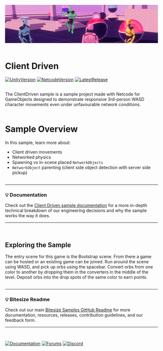 ![Banner](Resources/clientdriven_banner.png)
<br><br>

# Client Driven

[![UnityVersion](https://img.shields.io/badge/Unity%20Version:-2022.3%20LTS-57b9d3.svg?logo=unity&color=2196F3)](https://unity.com/releases/editor/whats-new/2022.3.0)
[![NetcodeVersion](https://img.shields.io/badge/Netcode%20Version:-1.8.1-57b9d3.svg?logo=unity&color=2196F3)](https://github.com/Unity-Technologies/com.unity.netcode.gameobjects/releases/tag/ngo%2F1.8.1)
[![LatestRelease](https://img.shields.io/badge/Latest%20%20Github%20Release:-v1.5.0-57b9d3.svg?logo=github&color=brightgreen)](https://github.com/Unity-Technologies/com.unity.multiplayer.samples.bitesize/releases/tag/v1.5.0)
<br><br>

The ClientDriven sample is a sample project made with Netcode for GameObjects designed to demonstrate responsive 3rd-person WASD character movements even under unfavourable network conditions.
<br><br>

# Sample Overview

In this sample, learn more about:

- Client driven movements
- Networked physics
- Spawning vs in-scene placed `NetworkObjects`
- `NetworkObject` parenting (client side object detection with server side pickup)
<br><br>
---
### 💡 Documentation
Check out the [Client Driven sample documentation](https://docs-multiplayer.unity3d.com/netcode/current/learn/bitesize/bitesize-clientdriven) for a more in-depth technical breakdown of our engineering decisions and why the sample works the way it does.

---
<br>

## Exploring the Sample
The entry scene for this game is the Bootstrap scene. From there a game can be hosted or an existing game can be joined. Run around the scene using WASD, and pick up orbs using the spacebar. Convert orbs from one color to another by dropping them in the converters in the middle of the level. Deposit orbs into the drop spots of the same color to earn points. 
<br><br>

---
### 💡 Bitesize Readme
Check out our main [Bitesize Samples GitHub Readme](https://github.com/Unity-Technologies/com.unity.multiplayer.samples.bitesize#readme) for more documentation, resources, releases, contribution guidelines, and our feedback form.

---
<br>

[![Documentation](https://img.shields.io/badge/Unity-bitesize--docs-57b9d3.svg?logo=unity&color=2196F3)](https://docs-multiplayer.unity3d.com/netcode/current/learn/bitesize/bitesize-introduction)
[![Forums](https://img.shields.io/badge/Unity-multiplayer--forum-57b9d3.svg?logo=unity&color=2196F3)](https://forum.unity.com/forums/multiplayer.26/)
[![Discord](https://img.shields.io/discord/449263083769036810.svg?label=discord&logo=discord&color=5865F2)](https://discord.gg/FM8SE9E)
